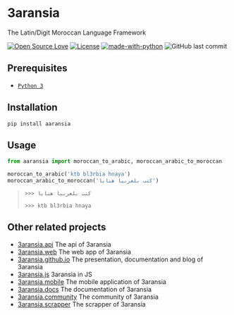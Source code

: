 # 3aransia

The Latin/Digit Moroccan Language Framework


[![Open Source Love](https://badges.frapsoft.com/os/v1/open-source.svg?v=102)](https://github.com/ellerbrock/open-source-badge/)
[![License](https://img.shields.io/badge/License-Apache%202.0-blue.svg)](https://opensource.org/licenses/Apache-2.0)
[![made-with-python](https://img.shields.io/badge/Made%20with-Python-1f425f.svg)](https://www.python.org/)
![GitHub last commit](https://img.shields.io/github/last-commit/google/skia.svg)

## Prerequisites

- [`Python 3`](https://www.python.org/downloads/)
  
## Installation

```pip install aaransia```

## Usage

```python
from aaransia import moroccan_to_arabic, moroccan_arabic_to_moroccan

moroccan_to_arabic('ktb bl3rbia hnaya')
moroccan_arabic_to_moroccan('كتب بلعربيا هنايا')
```

> ```>>> كتب بلعربيا هنايا```
> 
> ```>>> ktb bl3rbia hnaya```

## Other related projects

- [3aransia.api](https://github.com/3aransia/3aransia.api) The api of 3aransia
- [3aransia.web](https://github.com/3aransia/3aransia.web) The web app of 3aransia
- [3aransia.github.io](https://github.com/3aransia/3aransia.github.io) The presentation, documentation and blog of 3aransia
- [3aransia.js](https://github.com/3aransia/3aransia.js) 3aransia in JS
- [3aransia.mobile](https://github.com/3aransia/3aransia.mobile) The mobile application of 3aransia
- [3aransia.docs](https://github.com/3aransia/3aransia.docs) The documentation of 3aransia
- [3aransia.community](https://github.com/3aransia/3aransia.community) The community of 3aransia
- [3aransia.scrapper](https://github.com/3aransia/3aransia.scrapper) The scrapper of 3aransia
